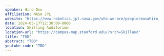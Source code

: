 ```yaml
---
speaker: Hiro Ono
affiliation: NASA JPL
website: "https://www-robotics.jpl.nasa.gov/who-we-are/people/masahiro_ono/"
date: 2024-05-17T12:30:00-0000
location: Skilling Auditorium
location-url: "https://campus-map.stanford.edu/?srch=Skillaud"
title: "TBD"
abstract: "TBD"
youtube-code: "TBD"
---
```

